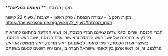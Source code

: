 **תקנון הכנסת: **
**נאומים במליאה**

מקור: חלק ג׳ - עבודת הכנסת / פרק ראשון - ישיבות / סעיף 22
קישור: https://he.wikisource.org/wiki/תקנון_הכנסת#סעיף_22

חברי הכנסת, שרים וסגני שרים שאינם חברי הכנסת, וכן נשיא המדינה בהתאם להוראות כל דין או בהזמנה של יושב ראש הכנסת ובאישור ועדת הכנסת; יושב ראש הכנסת, באישור ועדת הכנסת, רשאי להזמין לנאום גם ראש מדינה, ראש ממשלה או ראש פרלמנט זר, וכן ראש ארגון בין־לאומי שישראל חברה בו, והם יהיו רשאים לנאום בשפתם.